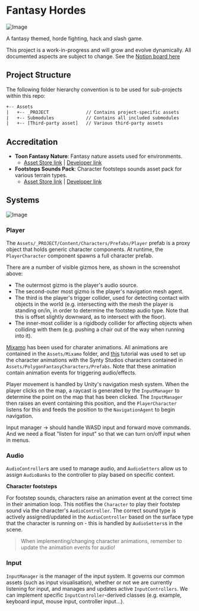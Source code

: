 # Fantasy Hordes

![Image](./Documentation/HEADER.png)

A fantasy themed, horde fighting, hack and slash game.

This project is a work-in-progress and will grow and evolve dynamically. All documented aspects are subject to change. See the [Notion board here](https://aspiring-end-9a9.notion.site/Fantasy-Hordes-838f3c1fb48c49f3933368a95d0d04cf?pvs=4)

## Project Structure

The following folder hierarchy convention is to be used for sub-projects within this repo:

```txt
+-- Assets
|   +-- _PROJECT              // Contains project-specific assets
|   +-- Submodules            // Contains all included submodules
|   +-- [Third-party asset]   // Various third-party assets
```

## Accreditation

- **Toon Fantasy Nature**: Fantasy nature assets used for environments.
  - [Asset Store link](https://assetstore.unity.com/packages/3d/environments/landscapes/toon-fantasy-nature-215197) | [Developer link](https://www.facebook.com/SICSgames)
- **Footsteps Sounds Pack**: Character footsteps sounds asset pack for various terrain types.
  - [Asset Store link](https://assetstore.unity.com/packages/audio/sound-fx/foley/footsteps-sound-pack-165660) | [Developer link](http://www.cafofomusic.com/)

## Systems

![Image](./Documentation/PlayerRig.png)

### Player

The `Assets/_PROJECT/Content/Characters/Prefabs/Player` prefab is a proxy object that holds generic character components. At runtime, the `PlayerCharacter` component spawns a full character prefab.

There are a number of visible gizmos here, as shown in the screenshot above:

- The outermost gizmo is the player's audio source.
- The second-outer most gizmo is the player's navigation mesh agent.
- The third is the player's trigger collider, used for detecting contact with objects in the world (e.g. intersecting with the mesh the player is standing on/in, in order to determine the footstep audio type. Note that this is offset slightly downward, as to intersect with the floor).
- The inner-most collider is a rigidbody collider for affecting objects when colliding with them (e.g. pushing a chair out of the way when running into it).

[Mixamo](https://www.mixamo.com/) has been used for charater animations. All animations are contained in the `Assets/Mixamo` folder, and [this](https://www.youtube.com/watch?v=9H0aJhKSlEQ) tutorial was used to set up the character animations with the Synty Studios characters contained in `Assets/PolygonFantasyCharacters/Prefabs`. Note that these animation contain animation events for triggering audio/effects.

Player movement is handled by Unity's navigation mesh system. When the player clicks on the map, a raycast is generated by the `InputManager` to determine the point on the map that has been clicked. The `InputManager` then raises an event containing this position, and the `PlayerCharacter` listens for this and feeds the position to the `NavigationAgent` to begin navigation.

Input manager -> should handle WASD input and forward move commands. And we need a float "listen for input" so that we can turn on/off input when in menus.

### Audio

`AudioController`s are used to manage audio, and `AudioSetters` allow us to assign `AudioBanks` to the controller to play based on specific context.

**Character footsteps**

For footstep sounds, characters raise an animation event at the correct time in their animation loop. This notifies the `Character` to play their footstep sound via the character's `AudioController`. The correct sound type is actively assigned/updated in the `AudioController` based on the surface type that the character is running on - this is handled by `AudioSetters`s in the scene.

> When implementing/changing character animations, remember to update the animation events for audio!

### Input

`InputManager` is the manager of the input system. It governs our common assets (such as input visualisation), whether or not we are currently listening for input, and manages and updates active `InputControllers`. We can implement specific `InputController`-derived classes (e.g. example, keyboard input, mouse input, controller input...).

